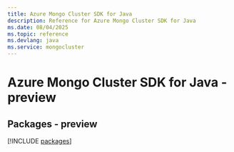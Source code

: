 ```yaml
---
title: Azure Mongo Cluster SDK for Java
description: Reference for Azure Mongo Cluster SDK for Java
ms.date: 08/04/2025
ms.topic: reference
ms.devlang: java
ms.service: mongocluster
---
```

# Azure Mongo Cluster SDK for Java - preview
## Packages - preview
[!INCLUDE [packages](mongo-cluster-index.md)]